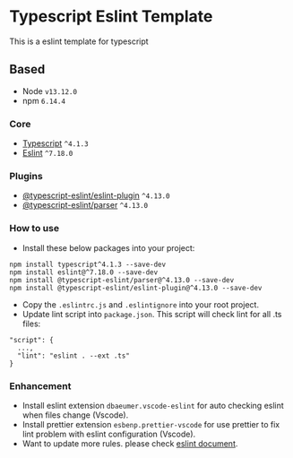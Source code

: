 # Typescript Eslint Template
This is a eslint template for typescript

## Based

- Node `v13.12.0`
- npm `6.14.4`

### Core

- [Typescript](https://www.typescriptlang.org/) `^4.1.3`
- [Eslint](https://eslint.org/) `^7.18.0`

### Plugins

- [@typescript-eslint/eslint-plugin](https://www.npmjs.com/package/@typescript-eslint/eslint-plugin) `^4.13.0`
- [@typescript-eslint/parser](https://www.npmjs.com/package/@typescript-eslint/parser) `^4.13.0`


### How to use

- Install these below packages into your project:
```
npm install typescript^4.1.3 --save-dev
npm install eslint@^7.18.0 --save-dev
npm install @typescript-eslint/parser@^4.13.0 --save-dev
npm install @typescript-eslint/eslint-plugin@^4.13.0 --save-dev
```
- Copy the `.eslintrc.js` and `.eslintignore` into your root project.
- Update lint script into `package.json`. This script will check lint for all .ts files:
```
"script": {
  ...,
  "lint": "eslint . --ext .ts"
}
```

### Enhancement
- Install eslint extension `dbaeumer.vscode-eslint` for auto checking eslint when files change (Vscode).
- Install prettier extension `esbenp.prettier-vscode` for use prettier to fix lint problem with eslint configuration (Vscode).
- Want to update more rules. please check [eslint document](https://eslint.org/).

